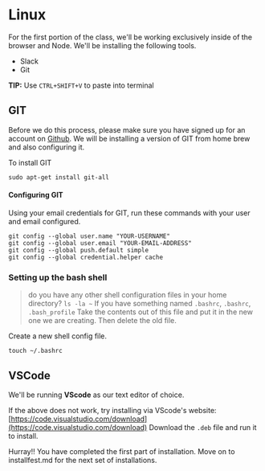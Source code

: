 # Linux

For the first portion of the class, we'll be working exclusively inside of the browser and Node. We'll be installing the following tools.

* Slack
* Git


**TIP:** Use `CTRL+SHIFT+V` to paste into terminal


## GIT

Before we do this process, please make sure you have signed up for an account on [Github](http://www.github.com). We will be installing a version of GIT from home brew and also configuring it.

To install GIT

```text
sudo apt-get install git-all
```

#### Configuring GIT

Using your email credentials for GIT, run these commands with your user and email configured.

```text
git config --global user.name "YOUR-USERNAME"
git config --global user.email "YOUR-EMAIL-ADDRESS"
git config --global push.default simple
git config --global credential.helper cache
```

### Setting up the bash shell

> do you have any other shell configuration files in your home directory? `ls -la ~` If you have something named `.bashrc`, `.bashrc`, `.bash_profile` Take the contents out of this file and put it in the new one we are creating. Then delete the old file.

Create a new shell config file.

```text
touch ~/.bashrc
```

## VSCode

We'll be running **VScode** as our text editor of choice.


If the above does not work, try installing via VScode's website: [https://code.visualstudio.com/download](https://code.visualstudio.com/download) Download the `.deb` file and run it to install.


Hurray!! You have completed the first part of installation. Move on to installfest.md for the next set of installations.
